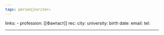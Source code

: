 ```yaml
---
tags: person👤/writer✏️
---
```

links: -
profession: [[Фантаст]]
rec:
city: 
university: 
birth date:
email:
tel:

---